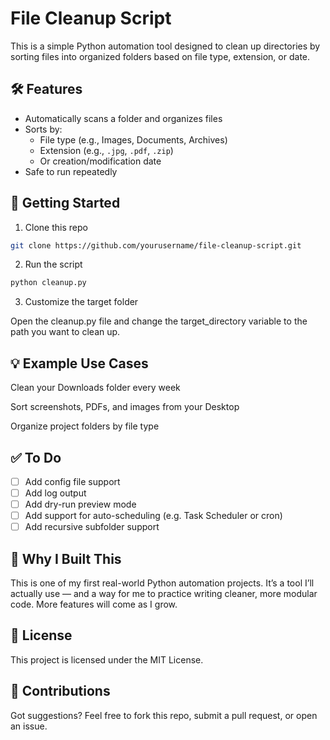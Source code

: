# File Cleanup Script

This is a simple Python automation tool designed to clean up directories by sorting files into organized folders based on file type, extension, or date.

## 🛠️ Features

- Automatically scans a folder and organizes files
- Sorts by:
  - File type (e.g., Images, Documents, Archives)
  - Extension (e.g., `.jpg`, `.pdf`, `.zip`)
  - Or creation/modification date
- Safe to run repeatedly

## 🚀 Getting Started

1. Clone this repo  
```bash
git clone https://github.com/yourusername/file-cleanup-script.git
```

2. Run the script
```bash
python cleanup.py
```
3. Customize the target folder

Open the cleanup.py file and change the target_directory variable to the path you want to clean up.

## 💡 Example Use Cases
Clean your Downloads folder every week

Sort screenshots, PDFs, and images from your Desktop

Organize project folders by file type

## ✅ To Do
 - [ ] Add config file support
 - [ ] Add log output
 - [ ] Add dry-run preview mode
 - [ ] Add support for auto-scheduling (e.g. Task Scheduler or cron)
 - [ ] Add recursive subfolder support

## 🧠 Why I Built This
This is one of my first real-world Python automation projects. It’s a tool I’ll actually use — and a way for me to practice writing cleaner, more modular code. More features will come as I grow.

## 📄 License
This project is licensed under the MIT License.

## 🙌 Contributions
Got suggestions? Feel free to fork this repo, submit a pull request, or open an issue.
